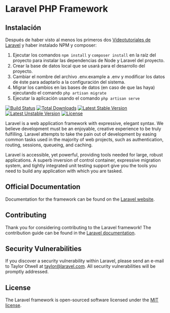 
# Laravel PHP Framework

## Instalación

Después de haber visto al menos los primeros dos [Videotutoriales de Laravel](https://laracasts.com/series/laravel-5-from-scratch) y haber instalado NPM y composer:
    
 1. Ejecutar los comandos `npm install` y `composer install` en la raíz del proyecto para instalar las dependencias de Node y Laravel del proyecto.
 2. Crear la base de datos local que se usará para el desarrollo del proyecto.
 3. Cambiar el nombre del archivo .env.example a .env y modificar los datos de éste para adaptarlo a la configuración del sistema.
 4. Migrar los cambios en las bases de datos (en caso de que las haya) ejecutando el comando `php artisan migrate`
 5. Ejecutar la aplicación usando el comando `php artisan serve`


[![Build Status](https://travis-ci.org/laravel/framework.svg)](https://travis-ci.org/laravel/framework)
[![Total Downloads](https://poser.pugx.org/laravel/framework/d/total.svg)](https://packagist.org/packages/laravel/framework)
[![Latest Stable Version](https://poser.pugx.org/laravel/framework/v/stable.svg)](https://packagist.org/packages/laravel/framework)
[![Latest Unstable Version](https://poser.pugx.org/laravel/framework/v/unstable.svg)](https://packagist.org/packages/laravel/framework)
[![License](https://poser.pugx.org/laravel/framework/license.svg)](https://packagist.org/packages/laravel/framework)

Laravel is a web application framework with expressive, elegant syntax. We believe development must be an enjoyable, creative experience to be truly fulfilling. Laravel attempts to take the pain out of development by easing common tasks used in the majority of web projects, such as authentication, routing, sessions, queueing, and caching.

Laravel is accessible, yet powerful, providing tools needed for large, robust applications. A superb inversion of control container, expressive migration system, and tightly integrated unit testing support give you the tools you need to build any application with which you are tasked.

## Official Documentation

Documentation for the framework can be found on the [Laravel website](http://laravel.com/docs).

## Contributing

Thank you for considering contributing to the Laravel framework! The contribution guide can be found in the [Laravel documentation](http://laravel.com/docs/contributions).

## Security Vulnerabilities

If you discover a security vulnerability within Laravel, please send an e-mail to Taylor Otwell at taylor@laravel.com. All security vulnerabilities will be promptly addressed.

## License

The Laravel framework is open-sourced software licensed under the [MIT license](http://opensource.org/licenses/MIT).
